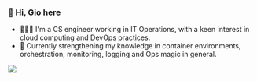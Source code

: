 ### 👋  Hi, Gio here
- 👩🏻‍💻 I'm a CS engineer working in IT Operations, with a keen interest in cloud computing and DevOps practices.
- 🚀 Currently strengthening my knowledge in container environments, orchestration, monitoring, logging and Ops magic in general.
 
<a href="https://twitter.com/feeskafoo">
 <img src="https://img.shields.io/badge/Twitter-1DA1F2?style=for-the-badge&logo=twitter&logoColor=white">
</a>

